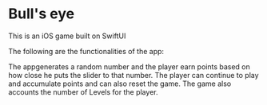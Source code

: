 # Bull's eye

This is an iOS game built on SwiftUI 

The following are the functionalities of the app:

The appgenerates a random number and the player earn points based on how close he puts the slider to that number. 
The player can continue to play and accumulate points and can also reset the game.
The game also accounts the number of Levels for the player.

